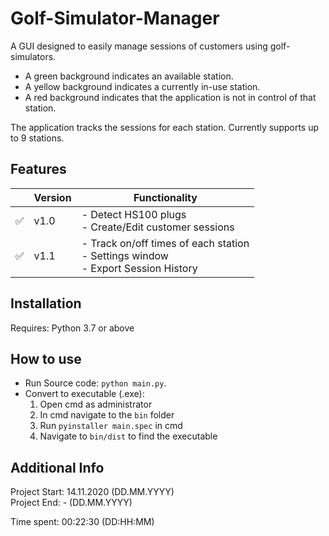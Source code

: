 # Golf-Simulator-Manager
A GUI designed to easily manage sessions of customers using golf-simulators.

- A green background indicates an available station.
- A yellow background indicates a currently in-use station.
- A red background indicates that the application is not in control of that station.

The application tracks the sessions for each station.
Currently supports up to 9 stations.
## Features
|  | Version | Functionality |
|-|-|-|
| ✅ | v1.0 | - Detect HS100 plugs<br> - Create/Edit customer sessions |
| ✅ | v1.1 | - Track on/off times of each station<br> - Settings window<br> - Export Session History |

## Installation
Requires: Python 3.7 or above

## How to use
- Run Source code: ```python main.py```.<br>
- Convert to executable (.exe):
  1. Open cmd as administrator
  1. In cmd navigate to the ```bin``` folder
  1. Run ```pyinstaller main.spec``` in cmd
  1. Navigate to ```bin/dist``` to find the executable

## Additional Info
Project Start: 14.11.2020 </sub>(DD.MM.YYYY)</sub><br>
Project End: - </sub>(DD.MM.YYYY)</sub><br>

Time spent: 00:22:30 </sub>(DD:HH:MM)</sub><br>
